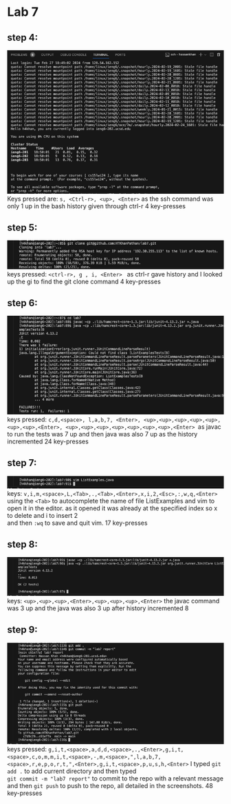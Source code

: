 # Lab 7 
## step 4:
![Image](https://github.com/HTKhanPathan/cse15l-lab-reports/blob/main/logging%20into%20ieng6.png?raw=true)
Keys pressed are:  ` s, <Ctrl-r>, <up>, <Enter> ` as the ssh command was only 1 up in the bash history given through ctrl-r
4 key-presses
## step 5:
![Image](https://github.com/HTKhanPathan/cse15l-lab-reports/blob/main/git%20clone.png?raw=true)
keys pressed: `<ctrl-r>, g , i, <Enter> ` as ctrl-r gave history and I looked up the gi to find the git clone command
4 key-presses
## step 6:
![Image](https://github.com/HTKhanPathan/cse15l-lab-reports/blob/main/step%206.png?raw=true)
keys pressed: `c,d,<space>, l,a,b,7, <Enter>, <up>,<up>,<up>,<up>,<up>,<up>,<up>,<Enter>, <up>,<up>,<up>,<up>,<up>,<up>,<up>,<Enter> `as javac to run the tests was 7 up and then java was also 7 up as the history incremented 
24 key-presses
## step 7:
![Image](https://github.com/HTKhanPathan/cse15l-lab-reports/blob/main/step%207%20vim.png?raw=true)
keys: `v,i,m,<space>,L,<Tab>,.,<Tab>,<Enter>,x,i,2,<Esc>,:,w,q,<Enter>` using the `<Tab>` to autocomplete the name of file ListExamples and vim to open it in the editor. as it opened it was already at the specified index so x to delete and i to insert 2 \
and then `:wq` to save and quit vim. 
17 key-presses
## step 8:
![Image](https://github.com/HTKhanPathan/cse15l-lab-reports/blob/main/step8.png?raw=true)
keys: `<up>,<up>,<up>,<Enter>,<up>,<up>,<up>,<Enter>` the javac command was 3 up and the java was also 3 up after history incremented
8
## step 9:
![Image](https://github.com/HTKhanPathan/cse15l-lab-reports/blob/main/git%20step%209.png?raw=true)
keys pressed: `g,i,t,<space>,a,d,d,<space>,.,<Enter>,g,i,t,<space>,c,o,m,m,i,t,<space>,-,m,<space>,",l,a,b,7,<space>,r,e,p,o,r,t,",<Enter>,g,i,t,<space>,p,u,s,h,<Enter>` I typed `git add .` to add current directory and then typed \
`git commit -m "lab7 report"` to commit to the repo with a relevant message and then `git push` to push to the repo, all detailed in the screenshots.
48 key-presses
